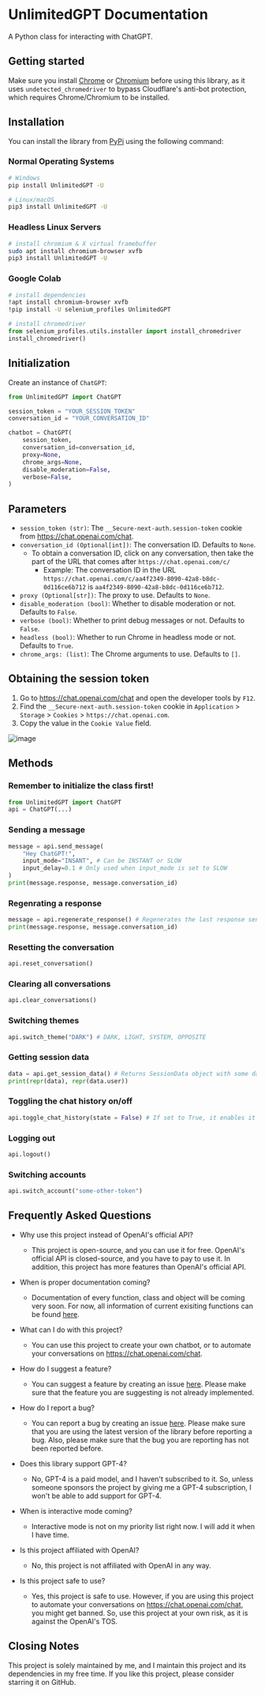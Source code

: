 # UnlimitedGPT Documentation

A Python class for interacting with ChatGPT.

## Getting started
Make sure you install [Chrome](https://www.google.com/chrome/) or [Chromium](https://www.chromium.org/) before using this library, as it uses `undetected_chromedriver` to bypass Cloudflare's anti-bot protection, which requires Chrome/Chromium to be installed. 

## Installation

You can install the library from [PyPi](https://pypi.org/project/UnlimitedGPT/) using the following command:

### Normal Operating Systems
```sh
# Windows
pip install UnlimitedGPT -U

# Linux/macOS
pip3 install UnlimitedGPT -U
```

### Headless Linux Servers
```sh
# install chromium & X virtual framebuffer
sudo apt install chromium-browser xvfb
pip3 install UnlimitedGPT -U
```

### Google Colab
```sh
# install dependencies
!apt install chromium-browser xvfb
!pip install -U selenium_profiles UnlimitedGPT
```
```py
# install chromedriver
from selenium_profiles.utils.installer import install_chromedriver
install_chromedriver()
```

## Initialization

Create an instance of `ChatGPT`:
```py
from UnlimitedGPT import ChatGPT

session_token = "YOUR_SESSION_TOKEN"
conversation_id = "YOUR_CONVERSATION_ID"

chatbot = ChatGPT(
    session_token,
    conversation_id=conversation_id,
    proxy=None,
    chrome_args=None,
    disable_moderation=False,
    verbose=False,
)
```

## Parameters

- `session_token (str)`: The `__Secure-next-auth.session-token` cookie from https://chat.openai.com/chat.
- `conversation_id (Optional[int])`: The conversation ID. Defaults to `None`.
    - To obtain a conversation ID, click on any conversation, then take the part of the URL that comes after `https://chat.openai.com/c/`
        - Example: The conversation ID in the URL `https://chat.openai.com/c/aa4f2349-8090-42a8-b8dc-0d116ce6b712` is `aa4f2349-8090-42a8-b8dc-0d116ce6b712`.
- `proxy (Optional[str])`: The proxy to use. Defaults to `None`.
- `disable_moderation (bool)`: Whether to disable moderation or not. Defaults to `False`.
- `verbose (bool)`: Whether to print debug messages or not. Defaults to `False`.
- `headless (bool)`: Whether to run Chrome in headless mode or not. Defaults to `True`.
- `chrome_args: (list)`: The Chrome arguments to use. Defaults to `[]`.

## Obtaining the session token

1. Go to https://chat.openai.com/chat and open the developer tools by `F12`.
2. Find the `__Secure-next-auth.session-token` cookie in `Application` > `Storage` > `Cookies` > `https://chat.openai.com`.
3. Copy the value in the `Cookie Value` field.

![image](https://user-images.githubusercontent.com/19218518/206170122-61fbe94f-4b0c-4782-a344-e26ac0d4e2a7.png)

## Methods

### Remember to initialize the class first!
```py
from UnlimitedGPT import ChatGPT
api = ChatGPT(...)
```
### Sending a message
```py
message = api.send_message(
    "Hey ChatGPT!",
    input_mode="INSANT", # Can be INSTANT or SLOW
    input_delay=0.1 # Only used when input_mode is set to SLOW
)
print(message.response, message.conversation_id)
```
### Regenrating a response
```py
message = api.regenerate_response() # Regenerates the last response sent by ChatGPT
print(message.response, message.conversation_id)
```
### Resetting the conversation
```py
api.reset_conversation()
```
### Clearing all conversations
```py
api.clear_conversations()
```
### Switching themes
```py
api.switch_theme("DARK") # DARK, LIGHT, SYSTEM, OPPOSITE
```
### Getting session data
```py
data = api.get_session_data() # Returns SessionData object with some data, also User object inside of it
print(repr(data), repr(data.user))
```
### Toggling the chat history on/off
```py
api.toggle_chat_history(state = False) # If set to True, it enables it
```
### Logging out
```py
api.logout()
```
### Switching accounts
```py
api.switch_account("some-other-token")
```

## Frequently Asked Questions
- Why use this project instead of OpenAI's official API?
    - This project is open-source, and you can use it for free. OpenAI's official API is closed-source, and you have to pay to use it. In addition, this project has more features than OpenAI's official API.

- When is proper documentation coming?
    - Documentation of every function, class and object will be coming very soon. For now, all information of current exisiting functions can be found [here](#methods).

- What can I do with this project?
    - You can use this project to create your own chatbot, or to automate your conversations on https://chat.openai.com/chat.

- How do I suggest a feature?
    - You can suggest a feature by creating an issue [here](https://github.com/Sxvxgee/UnlimitedGPT/issues). Please make sure that the feature you are suggesting is not already implemented.

- How do I report a bug?
    - You can report a bug by creating an issue [here](https://github.com/Sxvxgee/UnlimitedGPT/issues). Please make sure that you are using the latest version of the library before reporting a bug. Also, please make sure that the bug you are reporting has not been reported before.

- Does this library support GPT-4?
    - No, GPT-4 is a paid model, and I haven't subscribed to it. So, unless someone sponsors the project by giving me a GPT-4 subscription, I won't be able to add support for GPT-4.

- When is interactive mode coming?
    - Interactive mode is not on my priority list right now. I will add it when I have time.

- Is this project affiliated with OpenAI?
    - No, this project is not affiliated with OpenAI in any way.

- Is this project safe to use?
    - Yes, this project is safe to use. However, if you are using this project to automate your conversations on https://chat.openai.com/chat, you might get banned. So, use this project at your own risk, as it is against the OpenAI's TOS.

## Closing Notes
This project is solely maintained by me, and I maintain this project and its dependencies in my free time. If you like this project, please consider starring it on GitHub.